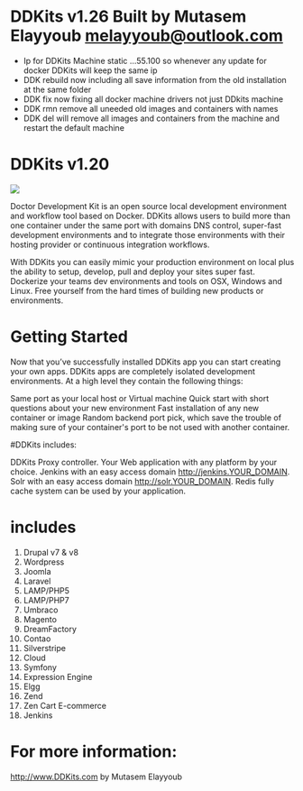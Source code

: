 # DDKits v1.26 Built by Mutasem Elayyoub melayyoub@outlook.com

- Ip for DDKits Machine static ...55.100 so whenever any update for docker DDKits will keep the same ip
- DDK rebuild now including all save information from the old installation at the same folder
- DDK fix now fixing all docker machine drivers not just DDkits machine 
- DDK rmn remove all uneeded old images and containers with <none> names
- DDK del will remove all images and containers from the machine and restart the default machine


# DDKits v1.20
<img src="https://travis-ci.org/ddkits/cli.svg?branch=master" />

Doctor Development Kit is an open source local development environment and workflow tool based on Docker. DDKits allows users to build more than one container under the same port with domains DNS control, super-fast development environments and to integrate those environments with their hosting provider or continuous integration workflows.

With DDKits you can easily mimic your production environment on local plus the ability to setup, develop, pull and deploy your sites super fast. Dockerize your teams dev environments and tools on OSX, Windows and Linux. Free yourself from the hard times of building new products or environments.

 
# Getting Started
 

Now that you’ve successfully installed DDKits app you can start creating your own apps. DDKits apps are completely isolated development environments. At a high level they contain the following things:

Same port as your local host or Virtual machine
Quick start with short questions about your new environment
Fast installation of any new container or image
Random backend port pick, which save the trouble of making sure of your container's port to be not used with another container. 
 
#DDKits includes:
 

DDKits Proxy controller.
 Your Web application with any platform by your choice.
Jenkins with an easy access domain http://jenkins.YOUR_DOMAIN.
Solr with an easy access domain http://solr.YOUR_DOMAIN.
Redis fully cache system can be used by your application.


# includes 

1) Drupal v7 & v8
2) Wordpress	
3) Joomla   
4) Laravel	
5) LAMP/PHP5     
6) LAMP/PHP7 
7) Umbraco
8) Magento
9) DreamFactory	
10) Contao
11) Silverstripe	  
12) Cloud
13) Symfony
14) Expression Engine
15) Elgg
16) Zend
17) Zen Cart E-commerce
18) Jenkins

# For more information:

 http://www.DDKits.com by Mutasem Elayyoub
